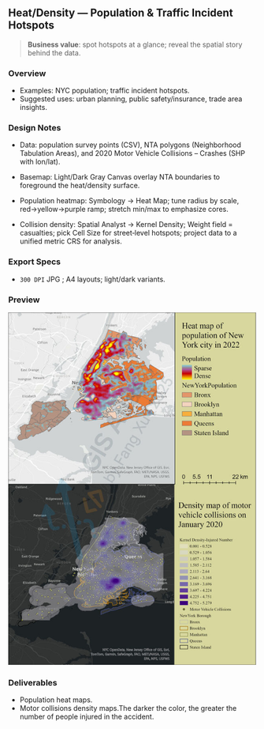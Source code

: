 ## Heat/Density — Population & Traffic Incident Hotspots

> **Business value**: spot hotspots at a glance; reveal the spatial story behind the data.

### Overview

- Examples: NYC population; traffic incident hotspots.
- Suggested uses: urban planning, public safety/insurance, trade area insights.

### Design Notes
- Data: population survey points (CSV), NTA polygons (Neighborhood Tabulation Areas), and 2020 Motor Vehicle Collisions – Crashes (SHP with lon/lat).

- Basemap: Light/Dark Gray Canvas overlay NTA boundaries to foreground the heat/density surface.

- Population heatmap: Symbology → Heat Map; tune radius by scale, red→yellow→purple ramp; stretch min/max to emphasize cores.

- Collision density: Spatial Analyst → Kernel Density; Weight field = casualties; pick Cell Size for street‑level hotspots; project data to a unified metric CRS for analysis.


### Export Specs

- `300 DPI` JPG ; A4 layouts; light/dark variants.

### Preview

![preview](heatmap-min.jpg)

### Deliverables

- Population heat maps.
- Motor collisions density maps.The darker the color, the greater the number of people injured in the accident.
